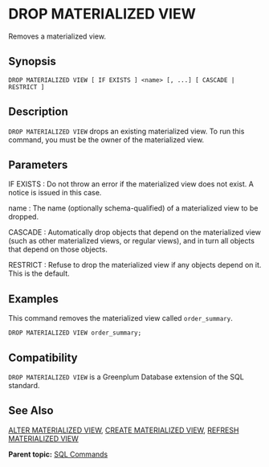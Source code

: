 # DROP MATERIALIZED VIEW

Removes a materialized view.

## Synopsis

``` {#sql_command_synopsis}
DROP MATERIALIZED VIEW [ IF EXISTS ] <name> [, ...] [ CASCADE | RESTRICT ]
```

## Description

`DROP MATERIALIZED VIEW` drops an existing materialized view. To run this command, you must be the owner of the materialized view.

## Parameters

IF EXISTS
:   Do not throw an error if the materialized view does not exist. A notice is issued in this case.

name
:   The name \(optionally schema-qualified\) of a materialized view to be dropped.

CASCADE
:   Automatically drop objects that depend on the materialized view \(such as other materialized views, or regular views\), and in turn all objects that depend on those objects.

RESTRICT
:   Refuse to drop the materialized view if any objects depend on it. This is the default.

## Examples

This command removes the materialized view called `order_summary`.

```
DROP MATERIALIZED VIEW order_summary;
```

## Compatibility

`DROP MATERIALIZED VIEW` is a Greenplum Database extension of the SQL standard.

## See Also

[ALTER MATERIALIZED VIEW](ALTER_MATERIALIZED_VIEW.html), [CREATE MATERIALIZED VIEW](CREATE_MATERIALIZED_VIEW.html), [REFRESH MATERIALIZED VIEW](REFRESH_MATERIALIZED_VIEW.html)

**Parent topic:** [SQL Commands](../sql_commands/sql_ref.html)

